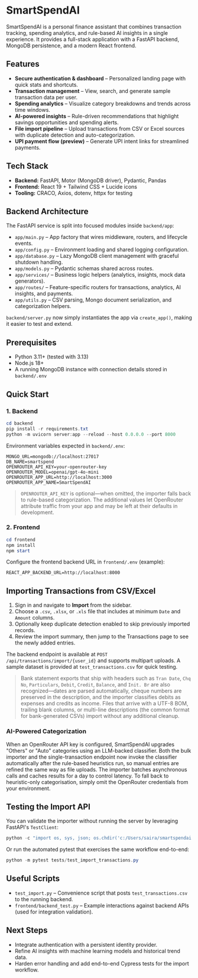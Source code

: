 # SmartSpendAI

SmartSpendAI is a personal finance assistant that combines transaction tracking, spending analytics, and rule-based AI insights in a single experience. It provides a full-stack application with a FastAPI backend, MongoDB persistence, and a modern React frontend.

## Features

- **Secure authentication & dashboard** – Personalized landing page with quick stats and shortcuts.
- **Transaction management** – View, search, and generate sample transaction data per user.
- **Spending analytics** – Visualize category breakdowns and trends across time windows.
- **AI-powered insights** – Rule-driven recommendations that highlight savings opportunities and spending alerts.
- **File import pipeline** – Upload transactions from CSV or Excel sources with duplicate detection and auto-categorization.
- **UPI payment flow (preview)** – Generate UPI intent links for streamlined payments.

## Tech Stack

- **Backend:** FastAPI, Motor (MongoDB driver), Pydantic, Pandas
- **Frontend:** React 19 + Tailwind CSS + Lucide icons
- **Tooling:** CRACO, Axios, dotenv, httpx for testing

## Backend Architecture

The FastAPI service is split into focused modules inside `backend/app`:

- `app/main.py` – App factory that wires middleware, routers, and lifecycle events.
- `app/config.py` – Environment loading and shared logging configuration.
- `app/database.py` – Lazy MongoDB client management with graceful shutdown handling.
- `app/models.py` – Pydantic schemas shared across routes.
- `app/services/` – Business logic helpers (analytics, insights, mock data generators).
- `app/routes/` – Feature-specific routers for transactions, analytics, AI insights, and payments.
- `app/utils.py` – CSV parsing, Mongo document serialization, and categorization helpers.

`backend/server.py` now simply instantiates the app via `create_app()`, making it easier to test and extend.

## Prerequisites

- Python 3.11+ (tested with 3.13)
- Node.js 18+
- A running MongoDB instance with connection details stored in `backend/.env`

## Quick Start

### 1. Backend

```powershell
cd backend
pip install -r requirements.txt
python -m uvicorn server:app --reload --host 0.0.0.0 --port 8000
```

Environment variables expected in `backend/.env`:

```dotenv
MONGO_URL=mongodb://localhost:27017
DB_NAME=smartspend
OPENROUTER_API_KEY=your-openrouter-key
OPENROUTER_MODEL=openai/gpt-4o-mini
OPENROUTER_APP_URL=http://localhost:3000
OPENROUTER_APP_NAME=SmartSpendAI
```

> `OPENROUTER_API_KEY` is optional—when omitted, the importer falls back to rule-based categorization. The additional values let OpenRouter attribute traffic from your app and may be left at their defaults in development.

### 2. Frontend

```powershell
cd frontend
npm install
npm start
```

Configure the frontend backend URL in `frontend/.env` (example):

```dotenv
REACT_APP_BACKEND_URL=http://localhost:8000
```

## Importing Transactions from CSV/Excel

1. Sign in and navigate to **Import** from the sidebar.
2. Choose a `.csv`, `.xlsx`, or `.xls` file that includes at minimum `Date` and `Amount` columns.
3. Optionally keep duplicate detection enabled to skip previously imported records.
4. Review the import summary, then jump to the Transactions page to see the newly added entries.

The backend endpoint is available at `POST /api/transactions/import/{user_id}` and supports multipart uploads. A sample dataset is provided at `test_transactions.csv` for quick testing.

> Bank statement exports that ship with headers such as `Tran Date`, `Chq No`, `Particulars`, `Debit`, `Credit`, `Balance`, and `Init. Br` are also recognized—dates are parsed automatically, cheque numbers are preserved in the description, and the importer classifies debits as expenses and credits as income. Files that arrive with a UTF-8 BOM, trailing blank columns, or multi-line descriptions (the common format for bank-generated CSVs) import without any additional cleanup.

### AI-Powered Categorization

When an OpenRouter API key is configured, SmartSpendAI upgrades "Others" or "Auto" categories using an LLM-backed classifier. Both the bulk importer and the single-transaction endpoint now invoke the classifier automatically after the rule-based heuristics run, so manual entries are refined the same way as file uploads. The importer batches asynchronous calls and caches results for a day to control latency. To fall back to heuristic-only categorisation, simply omit the OpenRouter credentials from your environment.

## Testing the Import API

You can validate the importer without running the server by leveraging FastAPI's `TestClient`:

```powershell
python -c "import os, sys, json; os.chdir('c:/Users/saira/smartspendai'); sys.path.append('backend'); from fastapi.testclient import TestClient; import server; client = TestClient(server.app); files={'file': ('test_transactions.csv', open('test_transactions.csv','rb'), 'text/csv')}; response = client.post('/api/transactions/import/test_user', files=files); print(json.dumps(response.json(), indent=2))"
```

Or run the automated pytest that exercises the same workflow end-to-end:

```powershell
python -m pytest tests/test_import_transactions.py
```

## Useful Scripts

- `test_import.py` – Convenience script that posts `test_transactions.csv` to the running backend.
- `frontend/backend_test.py` – Example interactions against backend APIs (used for integration validation).

## Next Steps

- Integrate authentication with a persistent identity provider.
- Refine AI insights with machine learning models and historical trend data.
- Harden error handling and add end-to-end Cypress tests for the import workflow.
